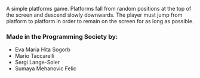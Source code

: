 A simple platforms game. Platforms fall from random positions at the top of the 
screen and descend slowly downwards. The player must jump from platform to 
platform in order to remain on the screen for as long as possible. 

### Made in the Programming Society by:

- Eva Maria Hita Sogorb
- Mario Taccarelli
- Sergi Lange-Soler
- Sumaya Mehanovic Felic
